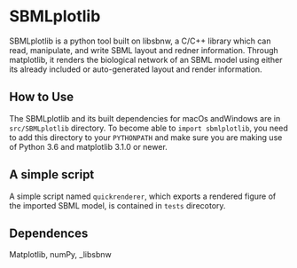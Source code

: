 # SBMLplotlib

SBMLplotlib is a python tool built on libsbnw, a C/C++ library which can read, manipulate, and write SBML layout and redner information. Through matplotlib, it renders the biological network of an SBML model using either its already included or auto-generated layout and render information.

## How to Use
The SBMLplotlib and its built dependencies for macOs andWindows are in `src/SBMLplotlib` directory. To become able to `import sbmlplotlib`, you need to add this directory to your `PYTHONPATH` and make sure you are making use of Python 3.6 and matplotlib 3.1.0 or newer.

## A simple script
A simple script named  `quickrenderer`, which exports a rendered figure of the imported SBML model, is contained in `tests` direcotory.

## Dependences
Matplotlib, numPy, _libsbnw


